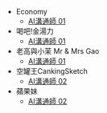 * Economy
	* [AI溝通師 01](/Knowledge/AI溝通師/AI溝通師%2001)
* 喝吧!金湯力
	* [AI溝通師 01](/Knowledge/AI溝通師/AI溝通師%2001)
* 老高與小茉 Mr & Mrs Gao
	* [AI溝通師 01](/Knowledge/AI溝通師/AI溝通師%2001)
* 空罐王CankingSketch
	* [AI溝通師 02](/Knowledge/AI溝通師/AI溝通師%2002)
* 蘋果妹
	* [AI溝通師 02](/Knowledge/AI溝通師/AI溝通師%2002)
